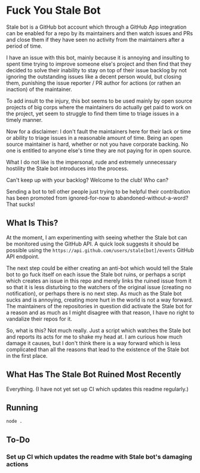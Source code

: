 # Fuck You Stale Bot

Stale bot is a GitHub bot account which through a GitHub App integration can be
enabled for a repo by its maintainers and then watch issues and PRs and close
them if they have seen no activity from the maintainers after a period of time.

I have an issue with this bot, mainly because it is annoying and insulting to
spent time trying to improve someone else's project and then find that they
decided to solve their inability to stay on top of their issue backlog by not
ignoring the outstanding issues like a decent person would, but closing them,
punishing the issue reporter / PR author for actions (or rathen an inaction) of
the maintainer.

To add insult to the injury, this bot seems to be used mainly by open source
projects of big corps where the maintainers do actually get paid to work on the
project, yet seem to struggle to find them time to triage issues in a timely
manner.

Now for a disclaimer: I don't fault the maintainers here for their lack or time
or ability to triage issues in a reasonable amount of time. Being an open source
maintainer is hard, whether or not you have corporate backing. No one is entitled
to anyone else's time they are not paying for in open source.

What I do not like is the impersonal, rude and extremely unnecessary hostility
the Stale bot introduces into the process.

Can't keep up with your backlog? Welcome to the club! Who can?

Sending a bot to tell other people just trying to be helpful their contribution
has been promoted from ignored-for-now to abandoned-without-a-word? That sucks!

## What Is This?

At the moment, I am experimenting with seeing whether the Stale bot can be
monitored using the GitHub API. A quick look suggests it should be possible
using the `https://api.github.com/users/stale[bot]/events` GitHub API endpoint.

The next step could be either creating an anti-bot which would tell the Stale
bot to go fuck itself on each issue the Stale bot ruins, or perhaps a script
which creates an issue in this repo and merely links the ruined issue from it
so that it is less disturbing to the watchers of the original issue (creating no
notification), or perhaps there is no next step. As much as the Stale bot sucks
and is annoying, creating more hurt in the world is not a way forward. The
maintainers of the repositories in question did activate the Stale bot for a
reason and as much as I might disagree with that reason, I have no right to
vandalize their repos for it.

So, what is this? Not much really. Just a script which watches the Stale bot
and reports its acts for me to shake my head at. I am curious how much damage it
causes, but I don't think there is a way forward which is less complicated than
all the reasons that lead to the existence of the Stale bot in the first place.

## What Has The Stale Bot Ruined Most Recently

Everything. (I have not yet set up CI which updates this readme regularly.)

<!-- data -->
<!-- /data -->

## Running

`node .`

## To-Do

### Set up CI which updates the readme with Stale bot's damaging actions
